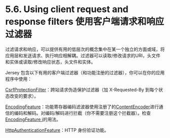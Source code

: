 5.6. Using client request and response filters 使用客户端请求和响应过滤器
========================

过滤请求和响应，可以提供有用的低层次的概念集中在某一个独立的方面或域，将应用层和发送请求、执行响应相解耦。过滤器可以读取/修改请求的URI，头文件和实体或读取/修改响应状态，头文件和实体。

Jersey 包含以下有用的客户端过滤器（和功能注册的过滤器），你可以在你的应用程序中使用：

[CsrfProtectionFilter](https://jersey.java.net/apidocs/2.16/jersey/org/glassfish/jersey/client/filter/CsrfProtectionFilter.html)：跨站请求伪造保护过滤器（加 X-Requested-By 到每个状态改变的要求）。

[EncodingFeature](https://jersey.java.net/apidocs/2.16/jersey/org/glassfish/jersey/client/filter/EncodingFeature.html)：功能寄存器编码滤波器使用注册了的[ContentEncoder](https://jersey.java.net/apidocs/2.14/jersey/org/glassfish/jersey/spi/ContentEncoder.html)进行通信的编码和解码。对编码/解码进行拦截（你不需要注册这个拦截器）。检查[EncodingFeature i](https://jersey.java.net/apidocs/2.14/jersey/org/glassfish/jersey/client/filter/EncodingFeature.html)的用法。

[HttpAuthenticationFeature](https://jersey.java.net/apidocs/2.16/jersey/org/glassfish/jersey/client/authentication/HttpAuthenticationFeature.html)：HTTP 身份验证功能。

